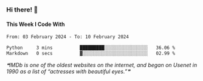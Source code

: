 ### Hi there! 👋

#### This Week I Code With
<!--START_SECTION:waka-->

```txt
From: 03 February 2024 - To: 10 February 2024

Python     3 mins          █████████░░░░░░░░░░░░░░░░   36.06 %
Markdown   0 secs          ▓░░░░░░░░░░░░░░░░░░░░░░░░   02.99 %
```

<!--END_SECTION:waka-->

<!--STARTS_HERE_QUOTE_README-->
<i>❝IMDb is one of the oldest websites on the internet, and began on Usenet in 1990 as a list of “actresses with beautiful eyes.”❞</i>
<!--ENDS_HERE_QUOTE_README-->
